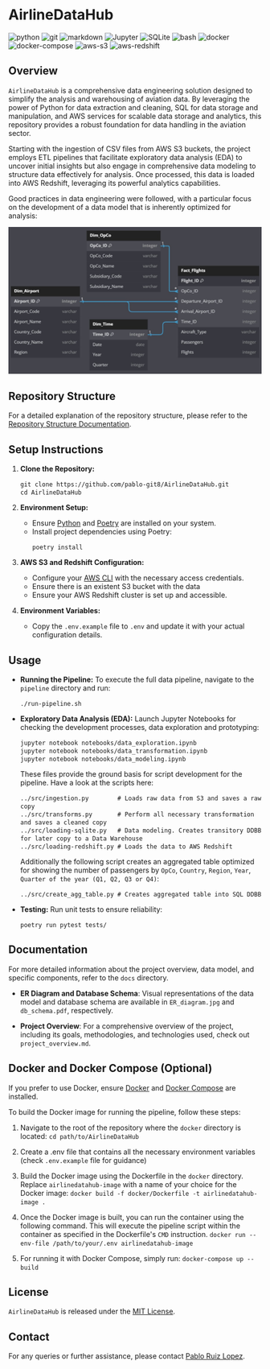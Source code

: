 # AirlineDataHub

![python](https://img.shields.io/badge/Python-3776AB?style=for-the-badge&logo=python&logoColor=white)
![git](https://img.shields.io/badge/GIT-E44C30?style=for-the-badge&logo=git&logoColor=white)
![markdown](https://img.shields.io/badge/Markdown-000000?style=for-the-badge&logo=markdown&logoColor=white)
![Jupyter](https://img.shields.io/badge/Jupyter-F37626?style=for-the-badge&logo=Jupyter&logoColor=white)
![SQLite](https://img.shields.io/badge/SQLite-003B57?style=for-the-badge&logo=sqlite&logoColor=white)
![bash](https://img.shields.io/badge/bash-4EAA25?style=for-the-badge&logo=gnu%20bash&logoColor=white)
![docker](https://img.shields.io/badge/docker-2496ED?style=for-the-badge&logo=docker&logoColor=white)
![docker-compose](https://img.shields.io/badge/docker%20compose-2496ED?style=for-the-badge&logo=docker&logoColor=white)
![aws-s3](https://img.shields.io/badge/aws%20s3-569A31?style=for-the-badge&logo=amazon%20s3&logoColor=white)
![aws-redshift](https://img.shields.io/badge/aws%20redshift-EE0000?style=for-the-badge&logo=amazon%20aws&logoColor=white)

## Overview
`AirlineDataHub` is a comprehensive data engineering solution designed to simplify the analysis and warehousing of aviation data. By leveraging the power of Python for data extraction and cleaning, SQL for data storage and manipulation, and AWS services for scalable data storage and analytics, this repository provides a robust foundation for data handling in the aviation sector.

Starting with the ingestion of CSV files from AWS S3 buckets, the project employs ETL pipelines that facilitate exploratory data analysis (EDA) to uncover initial insights but also engage in comprehensive data modeling to structure data effectively for analysis. Once processed, this data is loaded into AWS Redshift, leveraging its powerful analytics capabilities. 

Good practices in data engineering were followed, with a particular focus on the development of a data model that is inherently optimized for analysis:

<p align="center">
	<img src="https://raw.githubusercontent.com/pablo-git8/AirlineDataHub/main/docs/ER_diagram.jpg" alt="400" width="600"/>
</p>

## Repository Structure
For a detailed explanation of the repository structure, please refer to the [Repository Structure Documentation](docs/repo-structure.md).

## Setup Instructions
1. **Clone the Repository:**
   ```
   git clone https://github.com/pablo-git8/AirlineDataHub.git
   cd AirlineDataHub
   ```

2. **Environment Setup:**
   - Ensure [Python](https://www.python.org/downloads/) and [Poetry](https://python-poetry.org/docs/) are installed on your system.
   - Install project dependencies using Poetry:
     ```
     poetry install
     ```

3. **AWS S3 and Redshift Configuration:**
   - Configure your [AWS CLI](https://aws.amazon.com/cli/) with the necessary access credentials.
   - Ensure there is an existent S3 bucket with the data
   - Ensure your AWS Redshift cluster is set up and accessible.

4. **Environment Variables:**
   - Copy the `.env.example` file to `.env` and update it with your actual configuration details.

## Usage
- **Running the Pipeline:**
  To execute the full data pipeline, navigate to the `pipeline` directory and run:
  ```
  ./run-pipeline.sh
  ```

- **Exploratory Data Analysis (EDA):**
  Launch Jupyter Notebooks for checking the development processes, data exploration and prototyping:
  ```
  jupyter notebook notebooks/data_exploration.ipynb
  jupyter notebook notebooks/data_transformation.ipynb
  jupyter notebook notebooks/data_modeling.ipynb
  ```
  These files provide the ground basis for script development for the pipeline. Have a look at the scripts here:
  ```
  ../src/ingestion.py        # Loads raw data from S3 and saves a raw copy
  ../src/transforms.py       # Perform all necessary transformation and saves a cleaned copy
  ../src/loading-sqlite.py   # Data modeling. Creates transitory DDBB for later copy to a Data Warehouse
  ../src/loading-redshift.py # Loads the data to AWS Redshift
  ```
  Additionally the following script creates an aggregated table optimized for showing the number of passengers by `OpCo`, `Country`, `Region`, `Year`, `Quarter of the year (Q1, Q2, Q3 or Q4)`:
  ```
  ../src/create_agg_table.py # Creates aggregated table into SQL DDBB
  ```

- **Testing:**
  Run unit tests to ensure reliability:
  ```
  poetry run pytest tests/
  ```

## Documentation
For more detailed information about the project overview, data model, and specific components, refer to the `docs` directory.

- **ER Diagram and Database Schema**: Visual representations of the data model and database schema are available in `ER_diagram.jpg` and `db_schema.pdf`, respectively.

- **Project Overview**: For a comprehensive overview of the project, including its goals, methodologies, and technologies used, check out `project_overview.md`.

## Docker and Docker Compose (Optional)
If you prefer to use Docker, ensure [Docker](https://www.docker.com/) and [Docker Compose](https://docs.docker.com/compose/) are installed.

To build the Docker image for running the pipeline, follow these steps:

  1. Navigate to the root of the repository where the `docker` directory is located:
    ```
    cd path/to/AirlineDataHub
    ```
  
  2. Create a .env file that contains all the necessary environment variables (check `.env.example` file for guidance)

  3. Build the Docker image using the Dockerfile in the `docker` directory. Replace `airlinedatahub-image` with a name of your choice for the Docker image:
    ```
    docker build -f docker/Dockerfile -t airlinedatahub-image .
    ```

  4. Once the Docker image is built, you can run the container using the following command. This will execute the pipeline script within the container as specified in the Dockerfile's `CMD` instruction.
    ```
    docker run --env-file /path/to/your/.env airlinedatahub-image
    ```
  
  5. For running it with Docker Compose, simply run:
    ```
    docker-compose up --build
    ```

## License
`AirlineDataHub` is released under the [MIT License](LICENSE).

## Contact
For any queries or further assistance, please contact [Pablo Ruiz Lopez](pablo.devdt@gmail.com).